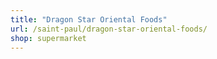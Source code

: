 ```yaml
---
title: "Dragon Star Oriental Foods"
url: /saint-paul/dragon-star-oriental-foods/
shop: supermarket
---
```

